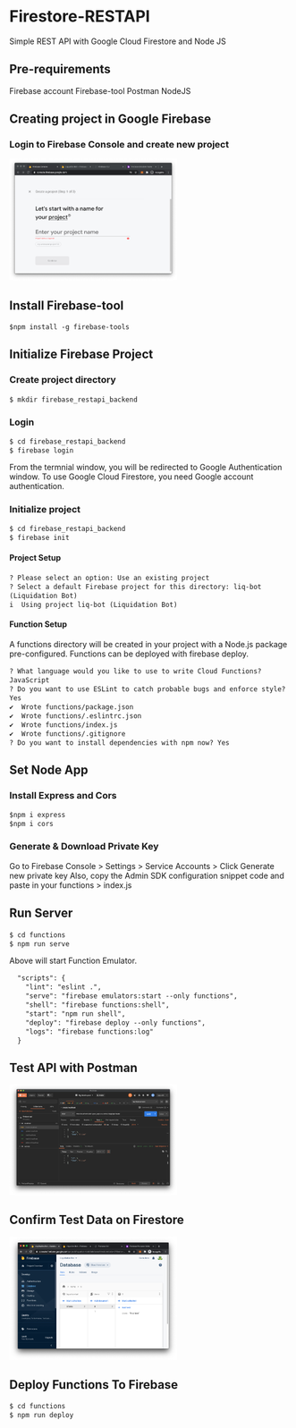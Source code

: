 # Firestore-RESTAPI
Simple REST API with Google Cloud Firestore and Node JS 

## Pre-requirements
Firebase account
Firebase-tool
Postman
NodeJS

## Creating project in Google Firebase
### Login to Firebase Console and create new project
<img src="doc/img/01_firebase_console.png" width="300">

## Install Firebase-tool
```
$npm install -g firebase-tools
```

## Initialize Firebase Project
### Create project directory
```
$ mkdir firebase_restapi_backend
```
### Login
```
$ cd firebase_restapi_backend
$ firebase login
```
From the termnial window, you will be redirected to Google Authentication window. To use Google Cloud Firestore, you need Google account authentication.

### Initialize project
```
$ cd firebase_restapi_backend
$ firebase init
```
#### Project Setup
```
? Please select an option: Use an existing project
? Select a default Firebase project for this directory: liq-bot (Liquidation Bot)
i  Using project liq-bot (Liquidation Bot)
```
#### Function Setup
A functions directory will be created in your project with a Node.js
package pre-configured. Functions can be deployed with firebase deploy.
```
? What language would you like to use to write Cloud Functions? JavaScript
? Do you want to use ESLint to catch probable bugs and enforce style? Yes
✔  Wrote functions/package.json
✔  Wrote functions/.eslintrc.json
✔  Wrote functions/index.js
✔  Wrote functions/.gitignore
? Do you want to install dependencies with npm now? Yes
```

## Set Node App
### Install Express and Cors
```
$npm i express
$npm i cors
```

### Generate & Download Private Key
Go to Firebase Console > Settings > Service Accounts > Click Generate new private key
Also, copy the Admin SDK configuration snippet code and paste in your functions > index.js


## Run Server
```
$ cd functions
$ npm run serve
```
Above will start Function Emulator.
```
  "scripts": {
    "lint": "eslint .",
    "serve": "firebase emulators:start --only functions",
    "shell": "firebase functions:shell",
    "start": "npm run shell",
    "deploy": "firebase deploy --only functions",
    "logs": "firebase functions:log"
  }
```

## Test API with Postman
<img src="doc/img/postman_setting.png" width="300">

## Confirm Test Data on Firestore
<img src="doc/img/firestore_confirm.png" width="300">

## Deploy Functions To Firebase
```
$ cd functions
$ npm run deploy
```

